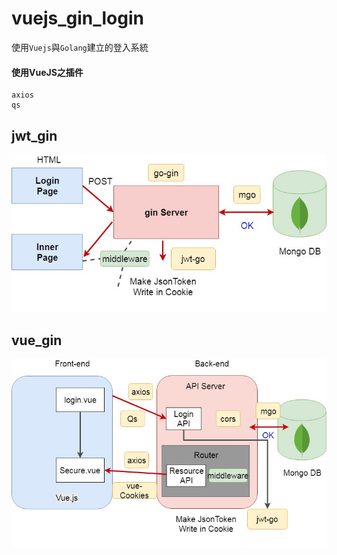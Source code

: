 # vuejs_gin_login
使用`Vuejs`與`Golang`建立的登入系統

#### 使用VueJS之插件
    axios
    qs
    

## jwt_gin
![image](https://github.com/KS-Jin/vuejs_gin_login/blob/master/img/jwt_gin.jpg)
## vue_gin
![image](https://github.com/KS-Jin/vuejs_gin_login/blob/master/img/vue_gin.jpg)   
